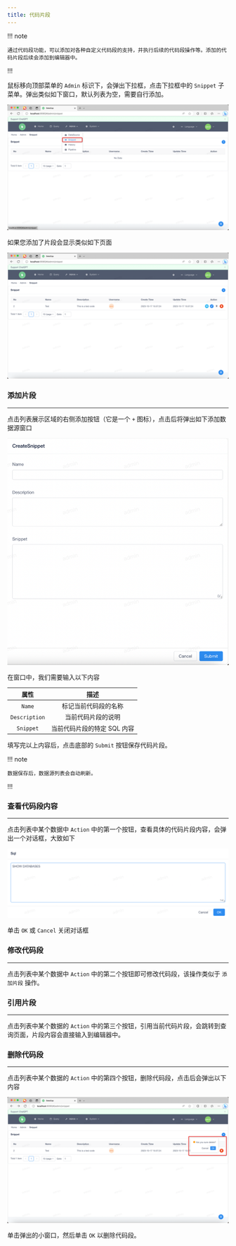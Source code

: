 ```yaml
---
title: 代码片段
---
```


!!! note

    通过代码段功能，可以添加对各种自定义代码段的支持，并执行后续的代码段操作等。添加的代码片段后续会添加到编辑器中。

!!!

鼠标移向顶部菜单的 `Admin` 标识下，会弹出下拉框，点击下拉框中的 `Snippet` 子菜单。弹出类似如下窗口，默认列表为空，需要自行添加。

![img.png](img.png)

如果您添加了片段会显示类似如下页面

![img_1.png](img_1.png)

### 添加片段

---

点击列表展示区域的右侧添加按钮（它是一个 `+` 图标），点击后将弹出如下添加数据源窗口

![img_2.png](img_2.png)

在窗口中，我们需要输入以下内容

|      属性       |        描述        |
|:-------------:|:----------------:|
|    `Name`     |    标记当前代码段的名称    |
| `Description` |    当前代码片段的说明     |
|   `Snippet`   | 当前代码片段的特定 SQL 内容 |

填写完以上内容后，点击底部的 `Submit` 按钮保存代码片段。

!!! note

    数据保存后，数据源列表会自动刷新。

!!!

### 查看代码段内容

---

点击列表中某个数据中 `Action` 中的第一个按钮，查看具体的代码片段内容，会弹出一个对话框，大致如下

![img_3.png](img_3.png)

单击 `OK` 或 `Cancel` 关闭对话框

### 修改代码段

---

点击列表中某个数据中 `Action` 中的第二个按钮即可修改代码段，该操作类似于 `添加片段` 操作。

### 引用片段

---

点击列表中某个数据的 `Action` 中的第三个按钮，引用当前代码片段，会跳转到查询页面，片段内容会直接输入到编辑器中。

### 删除代码段

---

点击列表中某个数据的 `Action` 中的第四个按钮，删除代码段，点击后会弹出以下内容

![img_4.png](img_4.png)

单击弹出的小窗口，然后单击 `OK` 以删除代码段。
